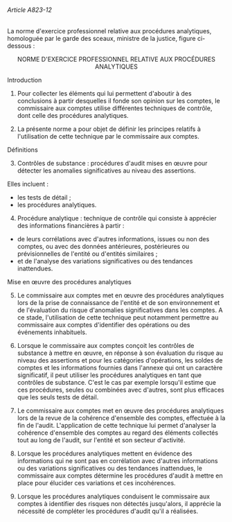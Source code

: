 ###### Article A823-12

La norme d'exercice professionnel relative aux procédures analytiques, homologuée par le garde des sceaux, ministre de la justice, figure ci-dessous :

<center>NORME D'EXERCICE PROFESSIONNEL RELATIVE AUX PROCÉDURES ANALYTIQUES</center>

Introduction

1. Pour collecter les éléments qui lui permettent d'aboutir à des conclusions à partir desquelles il fonde son opinion sur les comptes, le commissaire aux comptes utilise différentes techniques de contrôle, dont celle des procédures analytiques.

2. La présente norme a pour objet de définir les principes relatifs à l'utilisation de cette technique par le commissaire aux comptes.

Définitions

3. Contrôles de substance : procédures d'audit mises en œuvre pour détecter les anomalies significatives au niveau des assertions.

Elles incluent :

- les tests de détail ;
- les procédures analytiques.

4. Procédure analytique : technique de contrôle qui consiste à apprécier des informations financières à partir :

- de leurs corrélations avec d'autres informations, issues ou non des comptes, ou avec des données antérieures, postérieures ou prévisionnelles de l'entité ou d'entités similaires ;
- et de l'analyse des variations significatives ou des tendances inattendues.

Mise en œuvre des procédures analytiques

5. Le commissaire aux comptes met en œuvre des procédures analytiques lors de la prise de connaissance de l'entité et de son environnement et de l'évaluation du risque d'anomalies significatives dans les comptes. A ce stade, l'utilisation de cette technique peut notamment permettre au commissaire aux comptes d'identifier des opérations ou des événements inhabituels.

6. Lorsque le commissaire aux comptes conçoit les contrôles de substance à mettre en œuvre, en réponse à son évaluation du risque au niveau des assertions et pour les catégories d'opérations, les soldes de comptes et les informations fournies dans l'annexe qui ont un caractère significatif, il peut utiliser les procédures analytiques en tant que contrôles de substance. C'est le cas par exemple lorsqu'il estime que ces procédures, seules ou combinées avec d'autres, sont plus efficaces que les seuls tests de détail.

7. Le commissaire aux comptes met en œuvre des procédures analytiques lors de la revue de la cohérence d'ensemble des comptes, effectuée à la fin de l'audit. L'application de cette technique lui permet d'analyser la cohérence d'ensemble des comptes au regard des éléments collectés tout au long de l'audit, sur l'entité et son secteur d'activité.

8. Lorsque les procédures analytiques mettent en évidence des informations qui ne sont pas en corrélation avec d'autres informations ou des variations significatives ou des tendances inattendues, le commissaire aux comptes détermine les procédures d'audit à mettre en place pour élucider ces variations et ces incohérences.

9. Lorsque les procédures analytiques conduisent le commissaire aux comptes à identifier des risques non détectés jusqu'alors, il apprécie la nécessité de compléter les procédures d'audit qu'il a réalisées.

